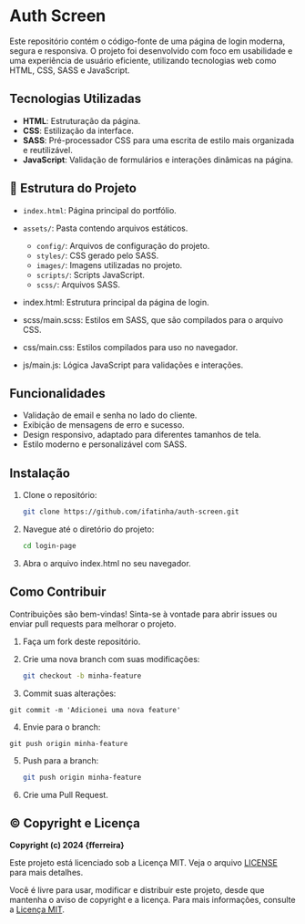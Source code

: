 # Auth Screen

Este repositório contém o código-fonte de uma página de login moderna, segura e responsiva. O projeto foi desenvolvido com foco em usabilidade e uma experiência de usuário eficiente, utilizando tecnologias web como HTML, CSS, SASS e JavaScript.

## Tecnologias Utilizadas

- **HTML**: Estruturação da página.
- **CSS**: Estilização da interface.
- **SASS**: Pré-processador CSS para uma escrita de estilo mais organizada e reutilizável.
- **JavaScript**: Validação de formulários e interações dinâmicas na página.

## 📂 Estrutura do Projeto

- `index.html`: Página principal do portfólio.
- `assets/`: Pasta contendo arquivos estáticos.
  - `config/`: Arquivos de configuração do projeto.
  - `styles/`: CSS gerado pelo SASS.
  - `images/`: Imagens utilizadas no projeto.
  - `scripts/`: Scripts JavaScript.
  - `scss/`: Arquivos SASS.

- index.html: Estrutura principal da página de login.
- scss/main.scss: Estilos em SASS, que são compilados para o arquivo CSS.
- css/main.css: Estilos compilados para uso no navegador.
- js/main.js: Lógica JavaScript para validações e interações.

## Funcionalidades

- Validação de email e senha no lado do cliente.
- Exibição de mensagens de erro e sucesso.
- Design responsivo, adaptado para diferentes tamanhos de tela.
- Estilo moderno e personalizável com SASS.

## Instalação

1. Clone o repositório:

   ```bash
   git clone https://github.com/ifatinha/auth-screen.git
   ```
   
2. Navegue até o diretório do projeto:

   ```bash
   cd login-page
   ```

3. Abra o arquivo index.html no seu navegador.

## Como Contribuir

Contribuições são bem-vindas! Sinta-se à vontade para abrir issues ou enviar pull requests para melhorar o projeto.

1. Faça um fork deste repositório.
   
2. Crie uma nova branch com suas modificações:
   
   ```bash
   git checkout -b minha-feature
   ```
   
3. Commit suas alterações:
  
  ```
  git commit -m 'Adicionei uma nova feature'
  ```

4. Envie para o branch:

 ```
 git push origin minha-feature
 ```

5. Push para a branch:

   ```bash
   git push origin minha-feature
   ```
6. Crie uma Pull Request.

## ©️ Copyright e Licença

**Copyright (c) 2024 {fferreira}**

Este projeto está licenciado sob a Licença MIT. Veja o arquivo [LICENSE](LICENSE) para mais detalhes.

Você é livre para usar, modificar e distribuir este projeto, desde que mantenha o aviso de copyright e a licença. Para mais informações, consulte a [Licença MIT](https://opensource.org/licenses/MIT).
